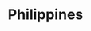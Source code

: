 ---
title: Philippines
thumbnail:
  url: https://dimstowp01.blob.core.windows.net/img/philippines/philippines-cover.jpg
---